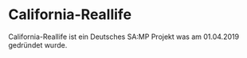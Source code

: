 # California-Reallife
California-Reallife ist ein Deutsches SA:MP Projekt was am 01.04.2019 gedründet wurde.


